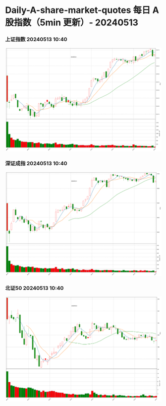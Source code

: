 
# Daily-A-share-market-quotes 每日 A 股指数（5min 更新）- 20240513

### 上证指数 20240513 10:40
![](./fig/2024/5/20240513-sh000001.png)

### 深证成指 20240513 10:40
![](./fig/2024/5/20240513-sz399001.png)

### 北证50 20240513 10:40
![](./fig/2024/5/20240513-bj899050.png)
